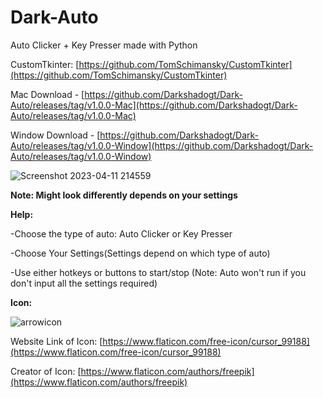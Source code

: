 # Dark-Auto

Auto Clicker + Key Presser made with Python

CustomTkinter: [https://github.com/TomSchimansky/CustomTkinter](https://github.com/TomSchimansky/CustomTkinter)

Mac Download - [https://github.com/Darkshadogt/Dark-Auto/releases/tag/v1.0.0-Mac](https://github.com/Darkshadogt/Dark-Auto/releases/tag/v1.0.0-Mac)

Window Download - [https://github.com/Darkshadogt/Dark-Auto/releases/tag/v1.0.0-Window](https://github.com/Darkshadogt/Dark-Auto/releases/tag/v1.0.0-Window)

![Screenshot 2023-04-11 214559](https://user-images.githubusercontent.com/122583206/231326483-7dacfb2a-7cdc-4bc0-bcaf-61c344600ef3.png)


**Note: Might look differently depends on your settings**



**Help:**

-Choose the type of auto: Auto Clicker or Key Presser

-Choose Your Settings(Settings depend on which type of auto)

-Use either hotkeys or buttons to start/stop (Note: Auto won't run if you don't input all the settings required)



**Icon:**


![arrowicon](https://user-images.githubusercontent.com/122583206/228995137-b623e9b2-52db-44ff-8449-4b369bef15e7.png)


Website Link of Icon: [https://www.flaticon.com/free-icon/cursor_99188](https://www.flaticon.com/free-icon/cursor_99188)


Creator of Icon: [https://www.flaticon.com/authors/freepik](https://www.flaticon.com/authors/freepik)
